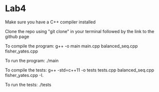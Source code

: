 # Lab4
Make sure you have a C++ compiler installed

Clone the repo using "git clone" in your terminal followed by the link to the github page

To compile the program: g++ -o main main.cpp balanced_seq.cpp fisher_yates.cpp

To run the program: ./main

To compile the tests: g++ -std=c++11 -o tests tests.cpp balanced_seq.cpp fisher_yates.cpp -I.

To run the tests: ./tests